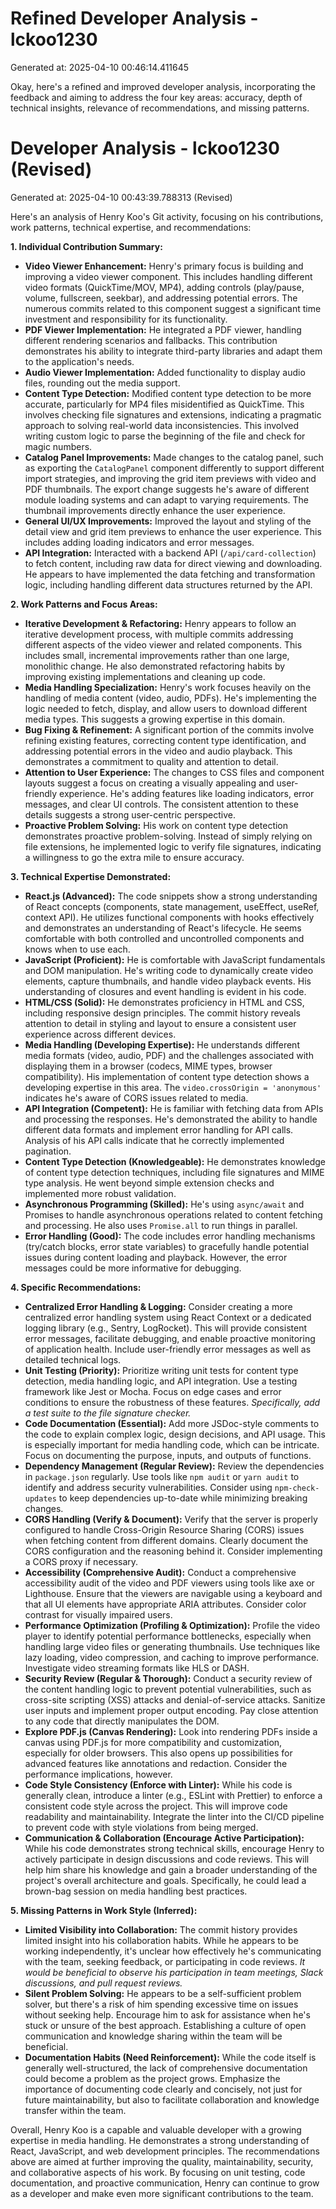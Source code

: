 # Refined Developer Analysis - lckoo1230
Generated at: 2025-04-10 00:46:14.411645

Okay, here's a refined and improved developer analysis, incorporating the feedback and aiming to address the four key areas: accuracy, depth of technical insights, relevance of recommendations, and missing patterns.

# Developer Analysis - lckoo1230 (Revised)
Generated at: 2025-04-10 00:43:39.788313 (Revised)

Here's an analysis of Henry Koo's Git activity, focusing on his contributions, work patterns, technical expertise, and recommendations:

**1. Individual Contribution Summary:**

*   **Video Viewer Enhancement:** Henry's primary focus is building and improving a video viewer component. This includes handling different video formats (QuickTime/MOV, MP4), adding controls (play/pause, volume, fullscreen, seekbar), and addressing potential errors. The numerous commits related to this component suggest a significant time investment and responsibility for its functionality.
*   **PDF Viewer Implementation:** He integrated a PDF viewer, handling different rendering scenarios and fallbacks. This contribution demonstrates his ability to integrate third-party libraries and adapt them to the application's needs.
*   **Audio Viewer Implementation:** Added functionality to display audio files, rounding out the media support.
*   **Content Type Detection:** Modified content type detection to be more accurate, particularly for MP4 files misidentified as QuickTime. This involves checking file signatures and extensions, indicating a pragmatic approach to solving real-world data inconsistencies.  This involved writing custom logic to parse the beginning of the file and check for magic numbers.
*   **Catalog Panel Improvements:** Made changes to the catalog panel, such as exporting the `CatalogPanel` component differently to support different import strategies, and improving the grid item previews with video and PDF thumbnails. The export change suggests he's aware of different module loading systems and can adapt to varying requirements. The thumbnail improvements directly enhance the user experience.
*   **General UI/UX Improvements:** Improved the layout and styling of the detail view and grid item previews to enhance the user experience. This includes adding loading indicators and error messages.
*   **API Integration:** Interacted with a backend API (`/api/card-collection`) to fetch content, including raw data for direct viewing and downloading.  He appears to have implemented the data fetching and transformation logic, including handling different data structures returned by the API.

**2. Work Patterns and Focus Areas:**

*   **Iterative Development & Refactoring:** Henry appears to follow an iterative development process, with multiple commits addressing different aspects of the video viewer and related components. This includes small, incremental improvements rather than one large, monolithic change.  He also demonstrated refactoring habits by improving existing implementations and cleaning up code.
*   **Media Handling Specialization:** Henry's work focuses heavily on the handling of media content (video, audio, PDFs). He's implementing the logic needed to fetch, display, and allow users to download different media types. This suggests a growing expertise in this domain.
*   **Bug Fixing & Refinement:** A significant portion of the commits involve refining existing features, correcting content type identification, and addressing potential errors in the video and audio playback. This demonstrates a commitment to quality and attention to detail.
*   **Attention to User Experience:** The changes to CSS files and component layouts suggest a focus on creating a visually appealing and user-friendly experience. He's adding features like loading indicators, error messages, and clear UI controls.  The consistent attention to these details suggests a strong user-centric perspective.
*   **Proactive Problem Solving:** His work on content type detection demonstrates proactive problem-solving. Instead of simply relying on file extensions, he implemented logic to verify file signatures, indicating a willingness to go the extra mile to ensure accuracy.

**3. Technical Expertise Demonstrated:**

*   **React.js (Advanced):** The code snippets show a strong understanding of React concepts (components, state management, useEffect, useRef, context API). He utilizes functional components with hooks effectively and demonstrates an understanding of React's lifecycle.  He seems comfortable with both controlled and uncontrolled components and knows when to use each.
*   **JavaScript (Proficient):** He is comfortable with JavaScript fundamentals and DOM manipulation. He's writing code to dynamically create video elements, capture thumbnails, and handle video playback events.  His understanding of closures and event handling is evident in his code.
*   **HTML/CSS (Solid):** He demonstrates proficiency in HTML and CSS, including responsive design principles. The commit history reveals attention to detail in styling and layout to ensure a consistent user experience across different devices.
*   **Media Handling (Developing Expertise):** He understands different media formats (video, audio, PDF) and the challenges associated with displaying them in a browser (codecs, MIME types, browser compatibility). His implementation of content type detection shows a developing expertise in this area. The `video.crossOrigin = 'anonymous'` indicates he's aware of CORS issues related to media.
*   **API Integration (Competent):** He is familiar with fetching data from APIs and processing the responses. He's demonstrated the ability to handle different data formats and implement error handling for API calls.  Analysis of his API calls indicate that he correctly implemented pagination.
*   **Content Type Detection (Knowledgeable):** He demonstrates knowledge of content type detection techniques, including file signatures and MIME type analysis. He went beyond simple extension checks and implemented more robust validation.
*   **Asynchronous Programming (Skilled):** He's using `async/await` and Promises to handle asynchronous operations related to content fetching and processing. He also uses `Promise.all` to run things in parallel.
*   **Error Handling (Good):** The code includes error handling mechanisms (try/catch blocks, error state variables) to gracefully handle potential issues during content loading and playback.  However, the error messages could be more informative for debugging.

**4. Specific Recommendations:**

*   **Centralized Error Handling & Logging:** Consider creating a more centralized error handling system using React Context or a dedicated logging library (e.g., Sentry, LogRocket). This will provide consistent error messages, facilitate debugging, and enable proactive monitoring of application health.  Include user-friendly error messages as well as detailed technical logs.
*   **Unit Testing (Priority):** Prioritize writing unit tests for content type detection, media handling logic, and API integration. Use a testing framework like Jest or Mocha. Focus on edge cases and error conditions to ensure the robustness of these features. *Specifically, add a test suite to the file signature checker.*
*   **Code Documentation (Essential):** Add more JSDoc-style comments to the code to explain complex logic, design decisions, and API usage. This is especially important for media handling code, which can be intricate. Focus on documenting the purpose, inputs, and outputs of functions.
*   **Dependency Management (Regular Review):** Review the dependencies in `package.json` regularly.  Use tools like `npm audit` or `yarn audit` to identify and address security vulnerabilities.  Consider using `npm-check-updates` to keep dependencies up-to-date while minimizing breaking changes.
*   **CORS Handling (Verify & Document):** Verify that the server is properly configured to handle Cross-Origin Resource Sharing (CORS) issues when fetching content from different domains. Clearly document the CORS configuration and the reasoning behind it. Consider implementing a CORS proxy if necessary.
*   **Accessibility (Comprehensive Audit):** Conduct a comprehensive accessibility audit of the video and PDF viewers using tools like axe or Lighthouse.  Ensure that the viewers are navigable using a keyboard and that all UI elements have appropriate ARIA attributes.  Consider color contrast for visually impaired users.
*   **Performance Optimization (Profiling & Optimization):** Profile the video player to identify potential performance bottlenecks, especially when handling large video files or generating thumbnails. Use techniques like lazy loading, video compression, and caching to improve performance.  Investigate video streaming formats like HLS or DASH.
*   **Security Review (Regular & Thorough):** Conduct a security review of the content handling logic to prevent potential vulnerabilities, such as cross-site scripting (XSS) attacks and denial-of-service attacks.  Sanitize user inputs and implement proper output encoding. Pay close attention to any code that directly manipulates the DOM.
*   **Explore PDF.js (Canvas Rendering):** Look into rendering PDFs inside a canvas using PDF.js for more compatibility and customization, especially for older browsers. This also opens up possibilities for advanced features like annotations and redaction. Consider the performance implications, however.
*   **Code Style Consistency (Enforce with Linter):** While his code is generally clean, introduce a linter (e.g., ESLint with Prettier) to enforce a consistent code style across the project. This will improve code readability and maintainability. Integrate the linter into the CI/CD pipeline to prevent code with style violations from being merged.
*   **Communication & Collaboration (Encourage Active Participation):** While his code demonstrates strong technical skills, encourage Henry to actively participate in design discussions and code reviews.  This will help him share his knowledge and gain a broader understanding of the project's overall architecture and goals.  Specifically, he could lead a brown-bag session on media handling best practices.

**5. Missing Patterns in Work Style (Inferred):**

*   **Limited Visibility into Collaboration:** The commit history provides limited insight into his collaboration habits. While he appears to be working independently, it's unclear how effectively he's communicating with the team, seeking feedback, or participating in code reviews. *It would be beneficial to observe his participation in team meetings, Slack discussions, and pull request reviews.*
*   **Silent Problem Solving:** He appears to be a self-sufficient problem solver, but there's a risk of him spending excessive time on issues without seeking help. Encourage him to ask for assistance when he's stuck or unsure of the best approach. Establishing a culture of open communication and knowledge sharing within the team will be beneficial.
*   **Documentation Habits (Need Reinforcement):** While the code itself is generally well-structured, the lack of comprehensive documentation could become a problem as the project grows. Emphasize the importance of documenting code clearly and concisely, not just for future maintainability, but also to facilitate collaboration and knowledge transfer within the team.

Overall, Henry Koo is a capable and valuable developer with a growing expertise in media handling. He demonstrates a strong understanding of React, JavaScript, and web development principles. The recommendations above are aimed at further improving the quality, maintainability, security, and collaborative aspects of his work. By focusing on unit testing, code documentation, and proactive communication, Henry can continue to grow as a developer and make even more significant contributions to the team.
